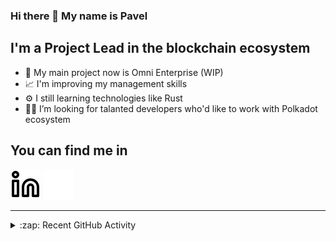 ### Hi there 👋 My name is Pavel

## I'm a Project Lead in the blockchain ecosystem 

- 🚀 My main project now is Omni Enterprise (WIP)
- 📈 I'm improving my management skills
- ⚙️ I still learning technologies like Rust
- 🧑‍💻 I’m looking for talanted developers who'd like to work with Polkadot ecosystem

## You can find me in
[![website](./img/linkedin-light.svg)](https://www.linkedin.com/in/golovkinpl/)
[![website](./img/linkedin-dark.svg)](https://www.linkedin.com/in/golovkinpl/)

---

<details>
  <summary>:zap: Recent GitHub Activity</summary>
  
<!--START_SECTION:activity-->
1. 🎉 Merged PR [#695](https://github.com/novasamatech/metadata-portal/pull/695) in [novasamatech/metadata-portal](https://github.com/novasamatech/metadata-portal)
2. 🎉 Merged PR [#694](https://github.com/novasamatech/metadata-portal/pull/694) in [novasamatech/metadata-portal](https://github.com/novasamatech/metadata-portal)
3. 🎉 Merged PR [#693](https://github.com/novasamatech/metadata-portal/pull/693) in [novasamatech/metadata-portal](https://github.com/novasamatech/metadata-portal)
4. 🗣 Commented on [#1541](https://github.com/novasamatech/nova-spektr/issues/1541#issuecomment-1994131094) in [novasamatech/nova-spektr](https://github.com/novasamatech/nova-spektr)
5. 🗣 Commented on [#1568](https://github.com/novasamatech/nova-spektr/issues/1568#issuecomment-1993966326) in [novasamatech/nova-spektr](https://github.com/novasamatech/nova-spektr)
<!--END_SECTION:activity-->

</details>
